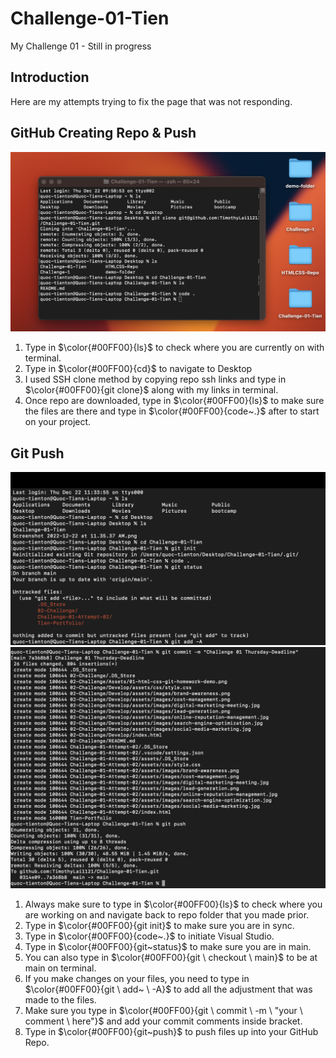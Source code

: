 # Challenge-01-Tien
My Challenge 01 - Still in progress


## Introduction
Here are my attempts trying to fix the page that was not responding.

## GitHub Creating Repo & Push
![Step 01 GitHub](/README.md-images/1.png)
1. Type in $\color{#00FF00}{ls}$ to check where you are currently on with terminal.
2. Type in $\color{#00FF00}{cd}$ to navigate to Desktop
3. I used SSH clone method by copying repo ssh links and type in $\color{#00FF00}{git clone}$ along with my links in terminal.
4. Once repo are downloaded, type in $\color{#00FF00}{ls}$ to make sure the files are there and type in $\color{#00FF00}{code~.}$ after to start on your project.


## Git Push
![Step 02 Git Push](/README.md-images/2.png)
![Step 02 Git Push-2](/README.md-images/3.png)

1. Always make sure to type in $\color{#00FF00}{ls}$ to check where you are working on and navigate back to repo folder that you made prior.
2. Type in $\color{#00FF00}{git init}$ to make sure you are in sync.
3. Type in $\color{#00FF00}{code~.}$ to initiate Visual Studio.
4. Type in $\color{#00FF00}{git~status}$ to make sure you are in main. 
5. You can also type in $\color{#00FF00}{git \ checkout \ main}$ to be at main on terminal.
6. If you make changes on your files, you need to type in $\color{#00FF00}{git \ add~ \ -A}$ to add all the adjustment that was made to the files.
7. Make sure you type in $\color{#00FF00}{git \ commit \ -m \ "your \ comment \ here"}$  and add your commit comments inside bracket.
8. Type in $\color{#00FF00}{git~push}$ to push files up into your GitHub Repo.